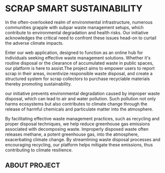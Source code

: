 <h1>SCRAP SMART SUSTAINABILITY</h1>

<p>In the often-overlooked realm of environmental infrastructure, numerous communities grapple with subpar waste management setups, which contribute to environmental degradation and health risks. Our initiative acknowledges the critical need to confront these issues head-on to curtail the adverse climate impacts.</p>

<p>Enter our web application, designed to function as an online hub for individuals seeking effective waste management solutions. Whether it's routine disposal or the clearance of accumulated waste in public spaces, our platform is here to assist.The project aims to empower users to report scrap in their areas, incentivize responsible waste disposal, and create a structured system for scrap collectors to purchase recyclable materials thereby promoting sustainability.</p>

<p>our initiative prevents environmental degradation caused by improper waste disposal, which can lead to air and water pollution. Such pollution not only harms ecosystems but also contributes to climate change through the release of harmful chemicals and particulate matter into the atmosphere.</p>

<p>By facilitating effective waste management practices, such as recycling and proper disposal techniques, we help reduce greenhouse gas emissions associated with decomposing waste. Improperly disposed waste often releases methane, a potent greenhouse gas, into the atmosphere, exacerbating climate change. By streamlining waste disposal processes and encouraging recycling, our platform helps mitigate these emissions, thus contributing to climate resilience.</p>

<h2>ABOUT PROJECT</h2>
